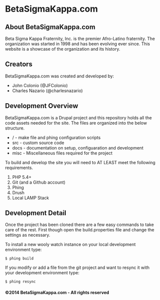 # BetaSigmaKappa.com

## About BetaSigmaKappa.com

Beta Sigma Kappa Fraternity, Inc. is the premier Afro-Latino fraternity. 
The organization was started in 1998 and has been evolving ever since.  This
website is a showcase of the organization and its history. 

## Creators

BetaSigmaKappa.com was created and developed by:

+ John Colonio (@JFColonio)
+ Charles Nazario (@charlesnazario)

## Development Overview

BetaSigmaKappa.com is a Drupal project and this repository holds all the 
code assets needed for the site.  The files are organized into the 
below structure.  

+ / - make file and phing configuration scripts
+ src - custom source code
+ docs - documentation on setup, configuaration and development 
+ misc - Miscellaneous files required for the project

To build and develop the site you will need to AT LEAST meet the
following requirements.

1. PHP 5.4+
2. Git (and a Github account)
3. Phing
4. Drush
5. Local LAMP Stack

## Development Detail

Once the project has been cloned there are a few easy commands to take care of
the rest.  First though open the build.properties file and change the settings
as necessary.

To install a new wooly watch instance on your local development environment type:

    $ phing build

If you modify or add a file from the git project and want to resync it with your
development environment type:

    $ phing resync

#### &copy;2014 BetaSigmaKappa.com - All rights reserved
